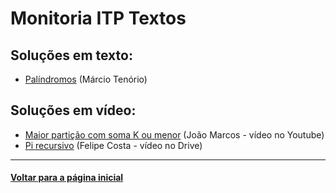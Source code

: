 # Monitoria ITP Textos
## Soluções em texto:
- [Palíndromos](./palindromo.md) (Márcio Tenório)

## Soluções em vídeo:
- [Maior partição com soma K ou menor](https://youtu.be/839-Zja5jgg) (João Marcos - vídeo no Youtube)
- [Pi recursivo](https://drive.google.com/file/d/1_NJFAjZLNfpeagWMnUXvUGkyfe8dZqmR/view?usp=sharing) (Felipe Costa - vídeo no Drive)

---
#### [Voltar para a página inicial](..)
